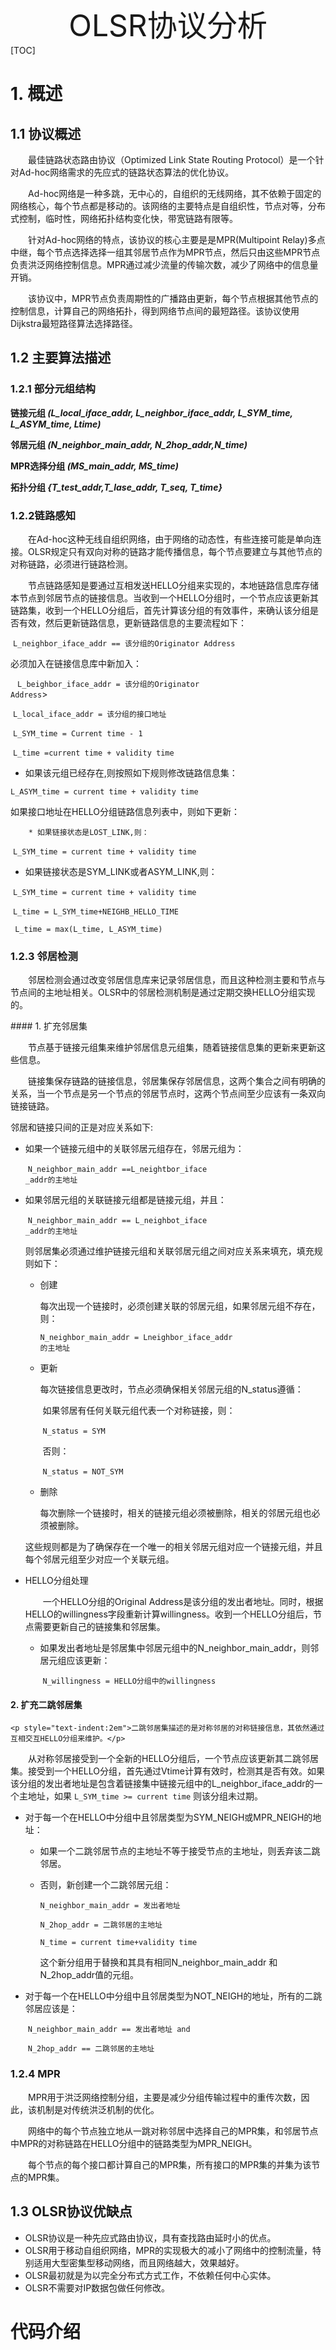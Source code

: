 <center> <font size=10>OLSR协议分析</font>  </center>
[TOC]

# 1. 概述

## 1.1 协议概述

<p style= "text-indent:2em">最佳链路状态路由协议（Optimized Link State Routing Protocol）是一个针对Ad-hoc网络需求的先应式的链路状态算法的优化协议。
<p style= "text-indent:2em">Ad-hoc网络是一种多跳，无中心的，自组织的无线网络，其不依赖于固定的网络核心，每个节点都是移动的。该网络的主要特点是自组织性，节点对等，分布式控制，临时性，网络拓扑结构变化快，带宽链路有限等。</p>
<p style="text-indent:2em">针对Ad-hoc网络的特点，该协议的核心主要是是MPR(Multipoint Relay)多点中继，每个节点选择选择一组其邻居节点作为MPR节点，然后只由这些MPR节点负责洪泛网络控制信息。MPR通过减少流量的传输次数，减少了网络中的信息量开销。</p>
<p style="text-indent:2em">该协议中，MPR节点负责周期性的广播路由更新，每个节点根据其他节点的控制信息，计算自己的网络拓扑，得到网络节点间的最短路径。该协议使用Dijkstra最短路径算法选择路径。</p>

## 1.2 主要算法描述

### 1.2.1 部分元组结构

**链接元组 ___(L_local_iface_addr, L_neighbor_iface_addr, L_SYM_time, L_ASYM_time, Ltime)___** 

**邻居元组 ___(N_neighbor_main_addr, N_2hop_addr,N_time)___**

**MPR选择分组 ___(MS_main_addr, MS_time)___** 

**拓扑分组 ___{T_test_addr,T_lase_addr, T_seq, T_time}___**

### 1.2.2链路感知

<p style="text-indent:2em">在Ad-hoc这种无线自组织网络，由于网络的动态性，有些连接可能是单向连接。OLSR规定只有双向对称的链路才能传播信息，每个节点要建立与其他节点的对称链路，必须进行链路检测。</p>
<p style="text-indent:2em">节点链路感知是要通过互相发送HELLO分组来实现的，本地链路信息库存储本节点到邻居节点的链接信息。当收到一个HELLO分组时，一个节点应该更新其链路集，收到一个HELLO分组后，首先计算该分组的有效事件，来确认该分组是否有效，然后更新链路信息，更新链路信息的主要流程如下：</p
* 收到一个HELLO分组，如果不存在如下一条链路记录元组：

​		<code>L_neighbor_iface_addr == 该分组的Originator Address</code>

必须加入在链接信息库中新加入：

​		<code>  L_beighbor_iface_addr  = 该分组的Originator Address</code>>

​        <code>L_local_iface_addr          = 该分组的接口地址</code>

​		<code>L_SYM_time                     = Current time - 1</code>

​		<code>L_time                               =current time + validity time</code>  

* 如果该元组已经存在,则按照如下规则修改链路信息集：

<code>L_ASYM_time = current time + validity time</code>

如果接口地址在HELLO分组链路信息列表中，则如下更新：

		* 如果链接状态是LOST_LINK,则：

​		<code>L_SYM_time = current time + validity time</code>

 * 如果链接状态是SYM_LINK或者ASYM_LINK,则：

​		<code>L_SYM_time = current time + validity time</code>

​		<code>L_time = L_SYM_time+NEIGHB_HELLO_TIME</code>

<code> L_time = max(L_time, L_ASYM_time)</code>

### 1.2.3 邻居检测

<p style="text-indent:2em">邻居检测会通过改变邻居信息库来记录邻居信息，而且这种检测主要和节点与节点间的主地址相关。OLSR中的邻居检测机制是通过定期交换HELLO分组实现的。</p>
#### 1. 扩充邻居集

<p style="text-indent:2em">节点基于链接元组集来维护邻居信息元组集，随着链接信息集的更新来更新这些信息。</p>
<p style="text-indent:2em">链接集保存链路的链接信息，邻居集保存邻居信息，这两个集合之间有明确的关系，当一个节点是另一个节点的邻居节点时，这两个节点间至少应该有一条双向链接链路。</p>
<p style="text-indext:2em">邻居和链接只间的正是对应关系如下:</p>

* 如果一个链接元组中的关联邻居元组存在，邻居元组为：

  ​	<code>N_neighbor_main_addr ==L_neightbor_iface _addr的主地址</code> 

* 如果邻居元组的关联链接元组都是链接元组，并且：

  ​	<code>N_neighbor_main_addr == L_neighbot_iface _addr的主地址</code>	

  则邻居集必须通过维护链接元组和关联邻居元组之间对应关系来填充，填充规则如下：

  * 创建

    每次出现一个链接时，必须创建关联的邻居元组，如果邻居元组不存在，则：

    <code>N_neighbor_main_addr = Lneighbor_iface_addr 的主地址</code>

  * 更新

    每次链接信息更改时，节点必须确保相关邻居元组的N_status遵循：

    ​		如果邻居有任何关联元组代表一个对称链接，则：

    ​		<code>N_status = SYM</code>

    ​		否则：

    ​		<code>N_status = NOT_SYM</code>

  * 删除

    每次删除一个链接时，相关的链接元组必须被删除，相关的邻居元组也必须被删除。

  这些规则都是为了确保存在一个唯一的相关邻居元组对应一个链接元组，并且每个邻居元组至少对应一个关联元组。

* HELLO分组处理

  <p style="text-indent:2em">一个HELLO分组的Original Address是该分组的发出者地址。同时，根据HELLO的willingness字段重新计算willingness。收到一个HELLO分组后，节点需要更新自己的链接集和邻居集。</p>

  * 如果发出者地址是邻居集中邻居元组中的N_neighbor_main_addr，则邻居元组应该更新：

    ​	<code>N_willingness = HELLO分组中的willingness</code>

#### 2. 扩充二跳邻居集

	<p style="text-indent:2em">二跳邻居集描述的是对称邻居的对称链接信息，其依然通过互相交互HELLO分组来维护。</p>

<p style="text-indent:2em">从对称邻居接受到一个全新的HELLO分组后，一个节点应该更新其二跳邻居集。接受到一个HELLO分组，首先通过Vtime计算有效时，检测其是否有效。如果该分组的发出者地址是包含着链接集中链接元组中的L_neighbor_iface_addr的一个主地址，如果 <code>L_SYM_time >= current time</code> 则该分组未过期。</p>

* 对于每一个在HELLO中分组中且邻居类型为SYM_NEIGH或MPR_NEIGH的地址：

   * 如果一个二跳邻居节点的主地址不等于接受节点的主地址，则丢弃该二跳邻居。

   * 否则，新创建一个二跳邻居元组：

     <code>N_neighbor_main_addr = 发出者地址</code>

     <code>N_2hop_addr = 二跳邻居的主地址</code>

     <code>N_time = current time+validity time</code>

     这个新分组用于替换和其具有相同N_neighbor_main_addr 和N_2hop_addr值的元组。

* 对于每一个在HELLO中分组中且邻居类型为NOT_NEIGH的地址，所有的二跳邻居应该是：

  ​	<code>N_neighbor_main_addr == 发出者地址 and</code> 

  ​	<code>N_2hop_addr == 二跳邻居的主地址</code>

###  1.2.4 MPR

<p style="text-indent:2em">MPR用于洪泛网络控制分组，主要是减少分组传输过程中的重传次数，因此，该机制是对传统洪泛机制的优化。</p>

<p style="text-indent:2em">网络中的每个节点独立地从一跳对称邻居中选择自己的MPR集，和邻居节点中MPR的对称链路在HELLO分组中的链路类型为MPR_NEIGH。</p>

 <p style="text-indent:2em">每个节点的每个接口都计算自己的MPR集，所有接口的MPR集的并集为该节点的MPR集。</p>

## 1.3 OLSR协议优缺点

* OLSR协议是一种先应式路由协议，具有查找路由延时小的优点。
* OLSR用于移动自组织网络，MPR的实现极大的减小了网络中的控制流量，特别适用大型密集型移动网络，而且网络越大，效果越好。
* OLSR最初就是为以完全分布式方式工作，不依赖任何中心实体。
* OLSR不需要对IP数据包做任何修改。

# 代码介绍

